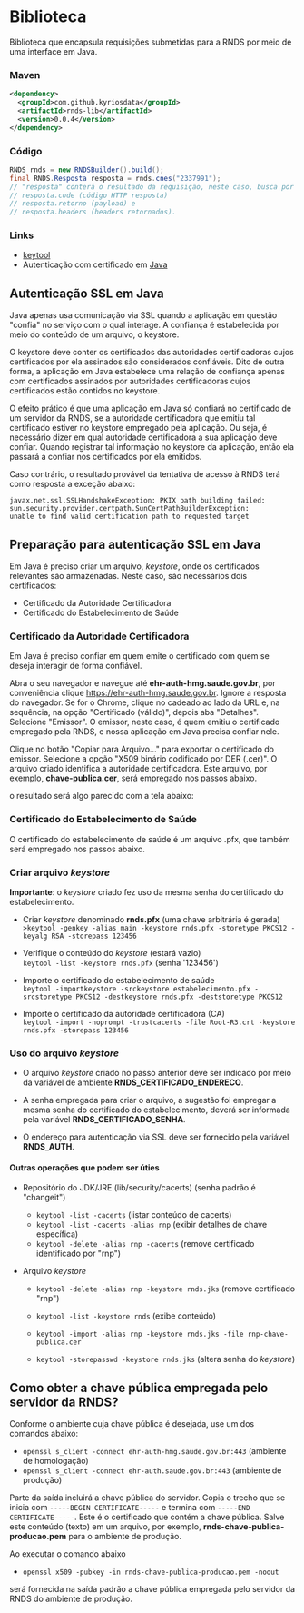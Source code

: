 ﻿# Biblioteca

Biblioteca que encapsula requisições submetidas para a RNDS por meio de uma interface em Java.

### Maven

```xml
<dependency>
  <groupId>com.github.kyriosdata</groupId>
  <artifactId>rnds-lib</artifactId>
  <version>0.0.4</version>
</dependency>
```

### Código

```java
RNDS rnds = new RNDSBuilder().build();
final RNDS.Resposta resposta = rnds.cnes("2337991");
// "resposta" conterá o resultado da requisição, neste caso, busca por CNES.
// resposta.code (código HTTP resposta)
// resposta.retorno (payload) e
// resposta.headers (headers retornados). 
```

### Links

- [keytool](https://docs.oracle.com/javase/10/tools/keytool.htm#JSWOR-GUID-5990A2E4-78E3-47B7-AE75-6D1826259549)
- Autenticação com certificado em [Java](https://stackoverflow.com/questions/1666052/java-https-client-certificate-authentication)

## Autenticação SSL em Java
Java apenas usa comunicação via SSL quando a aplicação em questão 
"confia" no serviço com o qual interage. A confiança é estabelecida 
por meio do conteúdo de um arquivo, o keystore.

O keystore deve conter os certificados das autoridades certificadoras 
cujos certificados por ela assinados são considerados confiáveis. Dito 
de outra forma, a aplicação em Java estabelece uma relação de confiança 
apenas com certificados assinados por autoridades certificadoras cujos 
certificados estão contidos no keystore.

O efeito prático é que uma aplicação em Java só confiará no certificado 
de um servidor da RNDS, se a autoridade certificadora que emitiu tal 
certificado estiver no keystore empregado pela aplicação. Ou seja, 
é necessário dizer em qual autoridade certificadora a sua aplicação 
deve confiar. Quando registrar tal informação no keystore da aplicação, 
então ela passará a confiar nos certificados por ela emitidos.

Caso contrário, o resultado provável da tentativa de acesso à RNDS 
terá como resposta a exceção abaixo:

```
javax.net.ssl.SSLHandshakeException: PKIX path building failed:
sun.security.provider.certpath.SunCertPathBuilderException:
unable to find valid certification path to requested target
```

## Preparação para autenticação SSL em Java

Em Java é preciso criar um arquivo, _keystore_, onde os certificados relevantes são armazenadas.
Neste caso, são necessários dois certificados: 

- Certificado da Autoridade Certificadora 
- Certificado do Estabelecimento de Saúde 

### Certificado da Autoridade Certificadora 

Em Java é preciso confiar em quem emite o certificado com quem se deseja interagir de 
forma confiável. 

Abra o seu navegador e navegue até **ehr-auth-hmg.saude.gov.br**, 
por conveniência clique https://ehr-auth-hmg.saude.gov.br. 
Ignore a resposta do navegador. Se for o Chrome, clique no cadeado ao lado da URL e, 
na sequência, na opção "Certificado (válido)", depois aba "Detalhes". 
Selecione "Emissor". O emissor, neste caso, é quem emitiu o certificado empregado
pela RNDS, e nossa aplicação em Java precisa confiar nele.

Clique no botão "Copiar para Arquivo..." para exportar o certificado do emissor.
Selecione a opção "X509 binário codificado por DER (.cer)". O arquivo 
criado identifica a autoridade certificadora. Este arquivo, por exemplo,
**chave-publica.cer**, será empregado nos passos abaixo. 

o resultado será algo parecido com a tela abaixo:

### Certificado do Estabelecimento de Saúde

O certificado do estabelecimento de saúde é um arquivo .pfx, que também será 
empregado nos passos abaixo.

### Criar arquivo _keystore_

**Importante**: o _keystore_ criado fez uso da mesma senha do certificado do estabelecimento.

- Criar _keystore_ denominado **rnds.pfx** (uma chave arbitrária é gerada)  
`>keytool -genkey -alias main -keystore rnds.pfx -storetype PKCS12 -keyalg RSA -storepass 123456`

- Verifique o conteúdo do _keystore_ (estará vazio)    
`keytool -list -keystore rnds.pfx` (senha '123456')
  
- Importe o certificado do estabelecimento de saúde  
`keytool -importkeystore -srckeystore estabelecimento.pfx -srcstoretype PKCS12 -destkeystore rnds.pfx -deststoretype PKCS12`

- Importe o certificado da autoridade certificadora (CA)  
`keytool -import -noprompt -trustcacerts -file Root-R3.crt -keystore rnds.pfx -storepass 123456`

### Uso do arquivo _keystore_

- O arquivo _keystore_ criado no passo anterior deve ser indicado
por meio da variável de ambiente **RNDS_CERTIFICADO_ENDERECO**. 
  
- A senha empregada para criar o arquivo, a sugestão foi empregar a
mesma senha do certificado do estabelecimento, deverá ser informada 
pela variável **RNDS_CERTIFICADO_SENHA**.
  
- O endereço para autenticação via SSL deve ser fornecido pela 
variável **RNDS_AUTH**.

#### Outras operações que podem ser úties

- Repositório do JDK/JRE (lib/security/cacerts) (senha padrão é "changeit")
  - `keytool -list -cacerts` (listar conteúdo de cacerts)
  - `keytool -list -cacerts -alias rnp` (exibir detalhes de chave específica)
  - `keytool -delete -alias rnp -cacerts` (remove certificado identificado por "rnp") 
    
- Arquivo _keystore_ 
  - `keytool -delete -alias rnp -keystore rnds.jks` (remove certificado "rnp")
    
  - `keytool -list -keystore rnds` (exibe conteúdo)
  - `keytool -import -alias rnp -keystore rnds.jks -file rnp-chave-publica.cer`
    
  - `keytool -storepasswd -keystore rnds.jks` (altera senha do _keystore_) 

## Como obter a chave pública empregada pelo servidor da RNDS?

Conforme o ambiente cuja chave pública é desejada, use um dos comandos abaixo:
- `openssl s_client -connect ehr-auth-hmg.saude.gov.br:443` (ambiente de homologação)
- `openssl s_client -connect ehr-auth.saude.gov.br:443` (ambiente de produção)

Parte da saída incluirá a chave pública do servidor. Copia o trecho que se inicia
com `-----BEGIN CERTIFICATE-----` e termina com 
`-----END CERTIFICATE-----`. Este é o certificado que contém a chave pública.
Salve este conteúdo (texto) em um arquivo, por exemplo, **rnds-chave-publica-producao.pem**
para o ambiente de produção. 

Ao executar o comando abaixo

- `openssl x509 -pubkey -in rnds-chave-publica-producao.pem -noout`

será fornecida na saída padrão a chave pública empregada pelo servidor da RNDS 
do ambiente de produção. 


